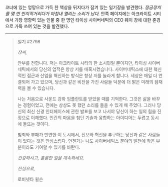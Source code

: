코너에 있는 엉망으로 가득 찬 책상을 뒤지다가 잠겨 있는 일기장을 발견했다. _잠금장치를 몇 번 만지작거리다가 마침내 열리는 소리가 났다._ 안쪽 페이지에는 아크라이트 시티에서 가장 영향력 있는 인물 중 한 명인 타이싱 사이버네틱의 CEO 웨이 창에 대한 존경으로 가득 쓰여 있는 것을 발견했다.

---

> 일기 #2798
>
> _창씨,_
>
> 안부를 전합니다. 저는 아크라이트 시티의 한 소시민일 뿐이지만, 타이싱 사이버네틱에서의 당신의 업적은 항상 저를 매혹시켰습니다. 사이버네틱스에 대한 혁신적인 접근과 산업을 혁신하는 방식은 항상 저를 놀라게 합니다. 세상은 매일 더 연결되어 가고 있으며, 당신과 같은 비전을 가진 사람들 덕분에 더 밝은 미래의 잠재력을 볼 수 있습니다.
>
> 나는 처음으로 사운드 강화 임플란트를 받았을 때를 기억한다. 그것은 삶을 바꾸는 경험이었고, 전에는 상상도 못 했던 소리를 들을 수 있게 해 주었다. 그러나 당신의 최신 신경 인터페이스에 관한 발표를 보고 나서야 당신이 하는 일의 힘을 진정으로 이해했다. 인간의 마음을 첨단 기술과 융합하는 아이디어는 두렵고 동시에 들뜨는 것이다.
>
> 범죄와 부패가 만연한 이 도시에서, 진보와 혁신을 추구하는 당신과 같은 사람들이 있다는 것은 안심스럽다. 언젠가는 나도 사이버네틱스 분야의 발전에 작은 부분이라도 기여할 수 있기를 바란다.
>
> _건강하시고, 훌륭한 일을 계속하세요._
>
> _진심으로,_
>
> 로비넷타 윌슨
